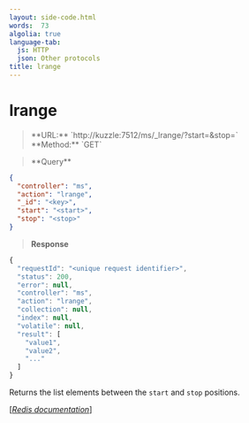 ```yaml
---
layout: side-code.html
words:  73
algolia: true
language-tab:
  js: HTTP
  json: Other protocols
title: lrange
---
```


# lrange



<blockquote class="js">
<p>
**URL:** `http://kuzzle:7512/ms/_lrange/<key>?start=<start>&stop=<stop>`  
**Method:** `GET`
</p>
</blockquote>

<blockquote class="json">
<p>
**Query**
</p>
</blockquote>


```json
{
  "controller": "ms",
  "action": "lrange",
  "_id": "<key>",
  "start": "<start>",
  "stop": "<stop>"
}
```

>**Response**

```javascript
{
  "requestId": "<unique request identifier>",
  "status": 200,
  "error": null,
  "controller": "ms",
  "action": "lrange",
  "collection": null,
  "index": null,
  "volatile": null,
  "result": [
    "value1",
    "value2",
    "..."
  ]
}
```

Returns the list elements between the `start` and `stop` positions.

[[_Redis documentation_]](https://redis.io/commands/lrange)
